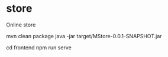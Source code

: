 # store
Online store

mvn clean package
java -jar target/MStore-0.0.1-SNAPSHOT.jar

cd frontend
npm run serve
